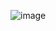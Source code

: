 ![image](https://github.com/Tuyen92/AbstractFactory/assets/89888024/300633a8-ccb0-4a95-9d94-9f6d98745767)


